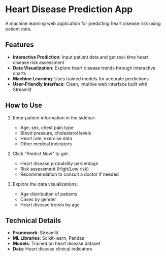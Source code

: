 # Heart Disease Prediction App

A machine learning web application for predicting heart disease risk using patient data.

## Features

- **Interactive Prediction**: Input patient data and get real-time heart disease risk assessment
- **Data Visualization**: Explore heart disease trends through interactive charts
- **Machine Learning**: Uses trained models for accurate predictions
- **User-Friendly Interface**: Clean, intuitive web interface built with Streamlit

## How to Use

1. Enter patient information in the sidebar:
   - Age, sex, chest pain type
   - Blood pressure, cholesterol levels
   - Heart rate, exercise data
   - Other medical indicators

2. Click "Predict Now" to get:
   - Heart disease probability percentage
   - Risk assessment (High/Low risk)
   - Recommendation to consult a doctor if needed

3. Explore the data visualizations:
   - Age distribution of patients
   - Cases by gender
   - Heart disease trends by age

## Technical Details

- **Framework**: Streamlit
- **ML Libraries**: Scikit-learn, Pandas
- **Models**: Trained on heart disease dataset
- **Data**: Heart disease clinical indicators
 